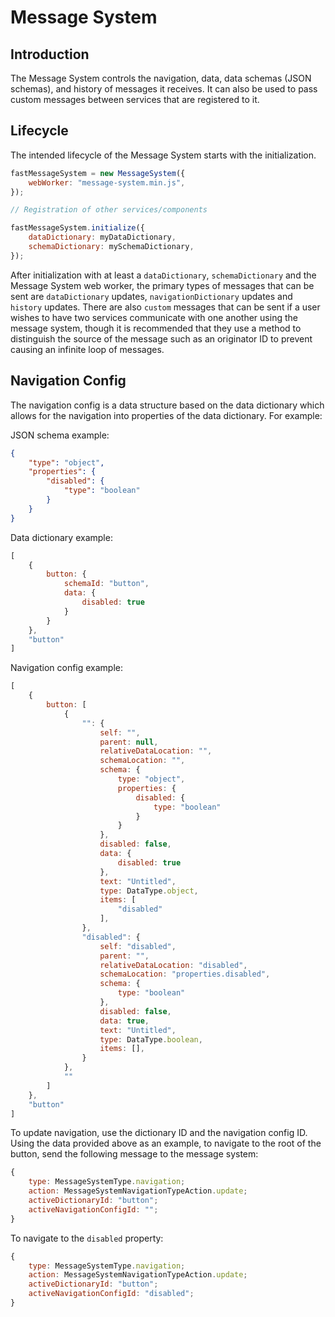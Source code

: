 # Message System

## Introduction

The Message System controls the navigation, data, data schemas (JSON schemas), and history of messages it receives. It can also be used to pass custom messages between services that are registered to it.

## Lifecycle

The intended lifecycle of the Message System starts with the initialization.

```javascript
fastMessageSystem = new MessageSystem({
    webWorker: "message-system.min.js",
});

// Registration of other services/components

fastMessageSystem.initialize({
    dataDictionary: myDataDictionary,
    schemaDictionary: mySchemaDictionary,
});
```

After initialization with at least a `dataDictionary`, `schemaDictionary` and the Message System web worker, the primary types of messages that can be sent are `dataDictionary` updates, `navigationDictionary` updates and `history` updates. There are also `custom` messages that can be sent if a user wishes to have two services communicate with one another using the message system, though it is recommended that they use a method to distinguish the source of the message such as an originator ID to prevent causing an infinite loop of messages.

## Navigation Config

The navigation config is a data structure based on the data dictionary which allows for the navigation into properties of the data dictionary. For example:

JSON schema example:

```json
{
    "type": "object",
    "properties": {
        "disabled": {
            "type": "boolean"
        }
    }
}

```

Data dictionary example:

```js
[
    {
        button: {
            schemaId: "button",
            data: {
                disabled: true
            }
        }
    },
    "button"
]
```

Navigation config example:
```js
[
    {
        button: [
            {
                "": {
                    self: "",
                    parent: null,
                    relativeDataLocation: "",
                    schemaLocation: "",
                    schema: {
                        type: "object",
                        properties: {
                            disabled: {
                                type: "boolean"
                            }
                        }
                    },
                    disabled: false,
                    data: {
                        disabled: true
                    },
                    text: "Untitled",
                    type: DataType.object,
                    items: [
                        "disabled"
                    ],
                },
                "disabled": {
                    self: "disabled",
                    parent: "",
                    relativeDataLocation: "disabled",
                    schemaLocation: "properties.disabled",
                    schema: {
                        type: "boolean"
                    },
                    disabled: false,
                    data: true,
                    text: "Untitled",
                    type: DataType.boolean,
                    items: [],
                }
            },
            ""
        ]
    },
    "button"
]
```

To update navigation, use the dictionary ID and the navigation config ID. Using the data provided above as an example, to navigate to the root of the button, send the following message to the message system:

```js
{
    type: MessageSystemType.navigation;
    action: MessageSystemNavigationTypeAction.update;
    activeDictionaryId: "button";
    activeNavigationConfigId: "";
}
```

To navigate to the `disabled` property:

```js
{
    type: MessageSystemType.navigation;
    action: MessageSystemNavigationTypeAction.update;
    activeDictionaryId: "button";
    activeNavigationConfigId: "disabled";
}
```
